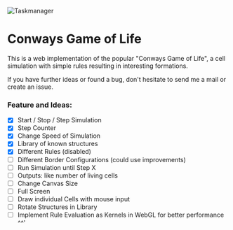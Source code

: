 ![Taskmanager](https://img.shields.io/badge/time_spent-9h-green)

# Conways Game of Life

This is a web implementation of the popular "Conways Game of Life", a cell simulation with simple rules resulting in interesting formations.

If you have further ideas or found a bug, don't hesitate to send me a mail or create an issue.

### Feature and Ideas:
- [X] Start / Stop / Step Simulation
- [X] Step Counter
- [X] Change Speed of Simulation
- [X] Library of known structures
- [X] Different Rules (disabled)
- [ ] Different Border Configurations (could use improvements)
- [ ] Run Simulation until Step X
- [ ] Outputs: like number of living cells
- [ ] Change Canvas Size
- [ ] Full Screen
- [ ] Draw individual Cells with mouse input
- [ ] Rotate Structures in Library
- [ ] Implement Rule Evaluation as Kernels in WebGL for better performance ^^'
